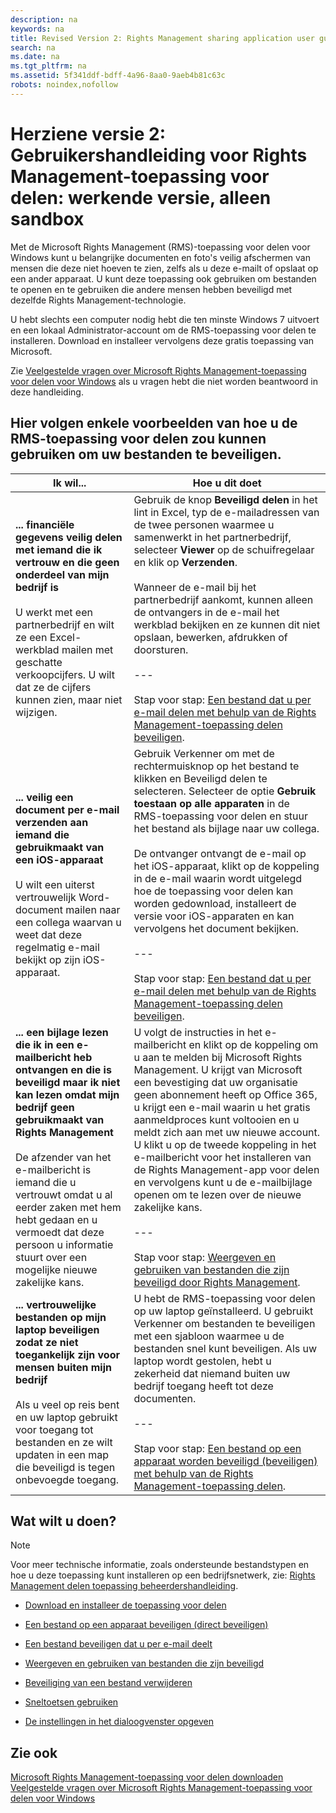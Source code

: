 ```yaml
---
description: na
keywords: na
title: Revised Version 2: Rights Management sharing application user guide - working version, sandbox only
search: na
ms.date: na
ms.tgt_pltfrm: na
ms.assetid: 5f341ddf-bdff-4a96-8aa0-9aeb4b81c63c
robots: noindex,nofollow
---
```

# Herziene versie 2: Gebruikershandleiding voor Rights Management-toepassing voor delen: werkende versie, alleen sandbox
Met de Microsoft Rights Management (RMS)-toepassing voor delen voor Windows kunt u belangrijke documenten en foto's veilig afschermen van mensen die deze niet hoeven te zien, zelfs als u deze e-mailt of opslaat op een ander apparaat. U kunt deze toepassing ook gebruiken om bestanden te openen en te gebruiken die andere mensen hebben beveiligd met dezelfde Rights Management-technologie.

U hebt slechts een computer nodig hebt die ten minste Windows 7 uitvoert en een lokaal Administrator-account om de RMS-toepassing voor delen te installeren. Download en installeer vervolgens deze gratis toepassing van Microsoft.

Zie [Veelgestelde vragen over Microsoft Rights Management-toepassing voor delen voor Windows](http://go.microsoft.com/fwlink/?LinkId=303971) als u vragen hebt die niet worden beantwoord in deze handleiding.

## <a name="BKMK_SharingExamples"></a>Hier volgen enkele voorbeelden van hoe u de RMS-toepassing voor delen zou kunnen gebruiken om uw bestanden te beveiligen.

|Ik wil...|Hoe u dit doet|
|-------------|------------------|
|**... financiële gegevens veilig delen met iemand die ik vertrouw en die geen onderdeel van mijn bedrijf is**<br /><br />U werkt met een partnerbedrijf en wilt ze een Excel-werkblad mailen met geschatte verkoopcijfers. U wilt dat ze de cijfers kunnen zien, maar niet wijzigen.|Gebruik de knop **Beveiligd delen** in het lint in Excel, typ de e-mailadressen van de twee personen waarmee u samenwerkt in het partnerbedrijf, selecteer **Viewer** op de schuifregelaar en klik op **Verzenden**.<br /><br />Wanneer de e-mail bij het partnerbedrijf aankomt, kunnen alleen de ontvangers in de e-mail het werkblad bekijken en ze kunnen dit niet opslaan, bewerken, afdrukken of doorsturen.<br /><br />---<br /><br />Stap voor stap: [Een bestand dat u per e-mail delen met behulp van de Rights Management-toepassing delen beveiligen](../Topic/Protect_a_file_that_you_share_by_email_by_using_the_Rights_Management_sharing_application.md).|
|**... veilig een document per e-mail verzenden aan iemand die gebruikmaakt van een iOS-apparaat**<br /><br />U wilt een uiterst vertrouwelijk Word-document mailen naar een collega waarvan u weet dat deze regelmatig e-mail bekijkt op zijn iOS-apparaat.|Gebruik Verkenner om met de rechtermuisknop op het bestand te klikken en Beveiligd delen te selecteren. Selecteer de optie **Gebruik toestaan op alle apparaten** in de RMS-toepassing voor delen en stuur het bestand als bijlage naar uw collega.<br /><br />De ontvanger ontvangt de e-mail op het iOS-apparaat, klikt op de koppeling in de e-mail waarin wordt uitgelegd hoe de toepassing voor delen kan worden gedownload, installeert de versie voor iOS-apparaten en kan vervolgens het document bekijken.<br /><br />---<br /><br />Stap voor stap: [Een bestand dat u per e-mail delen met behulp van de Rights Management-toepassing delen beveiligen](../Topic/Protect_a_file_that_you_share_by_email_by_using_the_Rights_Management_sharing_application.md).|
|**... een bijlage lezen die ik in een e-mailbericht heb ontvangen en die is beveiligd maar ik niet kan lezen omdat mijn bedrijf geen gebruikmaakt van Rights Management**<br /><br />De afzender van het e-mailbericht is iemand die u vertrouwt omdat u al eerder zaken met hem hebt gedaan en u vermoedt dat deze persoon u informatie stuurt over een mogelijke nieuwe zakelijke kans.|U volgt de instructies in het e-mailbericht en klikt op de koppeling om u aan te melden bij Microsoft Rights Management. U krijgt van Microsoft een bevestiging dat uw organisatie geen abonnement heeft op Office 365, u krijgt een e-mail waarin u het gratis aanmeldproces kunt voltooien en u meldt zich aan met uw nieuwe account. U klikt u op de tweede koppeling in het e-mailbericht voor het installeren van de Rights Management-app voor delen en vervolgens kunt u de e-mailbijlage openen om te lezen over de nieuwe zakelijke kans.<br /><br />---<br /><br />Stap voor stap: [Weergeven en gebruiken van bestanden die zijn beveiligd door Rights Management](../Topic/View_and_use_files_that_have_been_protected_by_Rights_Management.md).|
|**... vertrouwelijke bestanden op mijn laptop beveiligen zodat ze niet toegankelijk zijn voor mensen buiten mijn bedrijf**<br /><br />Als u veel op reis bent en uw laptop gebruikt voor toegang tot bestanden en ze wilt updaten in een map die beveiligd is tegen onbevoegde toegang.|U hebt de RMS-toepassing voor delen op uw laptop geïnstalleerd. U gebruikt Verkenner om bestanden te beveiligen met een sjabloon waarmee u de bestanden snel kunt beveiligen. Als uw laptop wordt gestolen, hebt u zekerheid dat niemand buiten uw bedrijf toegang heeft tot deze documenten.<br /><br />---<br /><br />Stap voor stap: [Een bestand op een apparaat worden beveiligd &#40;beveiligen&#41; met behulp van de Rights Management-toepassing delen](../Topic/Protect_a_file_on_a_device__protect_in-place__by_using_the_Rights_Management_sharing_application.md).|

## <a name="BKMK_SharingInstructions"></a>Wat wilt u doen?
> [!NOTE]
> Voor meer technische informatie, zoals ondersteunde bestandstypen en hoe u deze toepassing kunt installeren op een bedrijfsnetwerk, zie: [Rights Management delen toepassing beheerdershandleiding](../Topic/Rights_Management_sharing_application_administrator_guide.md).

-   [Download en installeer de toepassing voor delen](http://sandboxtechnetstage.redmond.corp.microsoft.com/en-us/library/dn419481%28v=ws.10%29.aspx)

-   [Een bestand op een apparaat beveiligen (direct beveiligen)](http://sandboxtechnetstage.redmond.corp.microsoft.com/en-us/library/dn419482%28v=ws.10%29.aspx)

-   [Een bestand beveiligen dat u per e-mail deelt](http://sandboxtechnetstage.redmond.corp.microsoft.com/en-us/library/dn419483%28v=ws.10%29.aspx)

-   [Weergeven en gebruiken van bestanden die zijn beveiligd](http://sandboxtechnetstage.redmond.corp.microsoft.com/en-us/library/dn419489%28v=ws.10%29.aspx)

-   [Beveiliging van een bestand verwijderen](http://sandboxtechnetstage.redmond.corp.microsoft.com/en-us/library/dn419488%28v=ws.10%29.aspx)

-   [Sneltoetsen gebruiken](http://sandboxtechnetstage.redmond.corp.microsoft.com/en-us/library/dn419487%28v=ws.10%29.aspx)

-   [De instellingen in het dialoogvenster opgeven](http://sandboxtechnetstage.redmond.corp.microsoft.com/en-us/library/dn419484%28v=ws.10%29.aspx)

## Zie ook
[Microsoft Rights Management-toepassing voor delen downloaden](http://go.microsoft.com/fwlink/?LinkId=303970)
 [Veelgestelde vragen over Microsoft Rights Management-toepassing voor delen voor Windows](http://go.microsoft.com/fwlink/?LinkId=303971)

